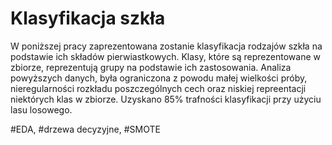 # Klasyfikacja szkła #

W poniższej pracy zaprezentowana zostanie klasyfikacja rodzajów szkła na podstawie ich składów pierwiastkowych. Klasy, które są reprezentowane w zbiorze, reprezentują grupy na podstawie ich zastosowania. Analiza powyższych danych, była ograniczona z powodu małej wielkości próby, nieregularności rozkładu poszczególnych cech oraz niskiej repreentacji niektórych klas w zbiorze. Uzyskano 85% trafności klasyfikacji przy użyciu lasu losowego. 

#EDA, #drzewa decyzyjne, #SMOTE
